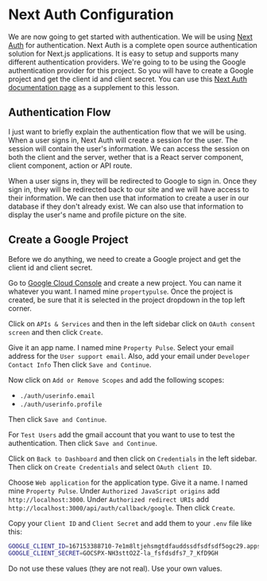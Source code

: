 # Next Auth Configuration

We are now going to get started with authentication. We will be using [Next Auth](https://next-auth.js.org/) for authentication. Next Auth is a complete open source authentication solution for Next.js applications. It is easy to setup and supports many different authentication providers. We're going to to be using the Google authentication provider for this project. So you will have to create a Google project and get the client id and client secret. You can use this [Next Auth documentation page](https://next-auth.js.org/providers/google) as a supplement to this lesson.

## Authentication Flow

I just want to briefly explain the authentication flow that we will be using. When a user signs in, Next Auth will create a session for the user. The session will contain the user's information. We can access the session on both the client and the server, wether that is a React server component, client component, action or API route.

When a user signs in, they will be redirected to Google to sign in. Once they sign in, they will be redirected back to our site and we will have access to their information. We can then use that information to create a user in our database if they don't already exist. We can also use that information to display the user's name and profile picture on the site.

## Create a Google Project

Before we do anything, we need to create a Google project and get the client id and client secret.

Go to [Google Cloud Console](https://console.cloud.google.com/) and create a new project. You can name it whatever you want. I named mine `propertypulse`. Once the project is created, be sure that it is selected in the project dropdown in the top left corner.

Click on `APIs & Services` and then in the left sidebar click on `OAuth consent screen` and then click `Create`.

Give it an app name. I named mine `Property Pulse`. Select your email address for the `User support email`. Also, add your email under `Developer Contact Info` Then click `Save and Continue`.

Now click on `Add or Remove Scopes` and add the following scopes:

- `./auth/userinfo.email`
- `./auth/userinfo.profile`

Then click `Save and Continue`.

For `Test Users` add the gmail account that you want to use to test the authentication. Then click `Save and Continue`.

Click on `Back to Dashboard` and then click on `Credentials` in the left sidebar. Then click on `Create Credentials` and select `OAuth client ID`.

Choose `Web application` for the application type. Give it a name. I named mine `Property Pulse`. Under `Authorized JavaScript origins` add `http://localhost:3000`. Under `Authorized redirect URIs` add `http://localhost:3000/api/auth/callback/google`. Then click `Create`.

Copy your `Client ID` and `Client Secret` and add them to your `.env` file like this:

```bash
GOOGLE_CLIENT_ID=167153388710-7e1m8ltjehsmgtdfauddssdfsdfsdf5ogc29.apps.googleusercontent.com
GOOGLE_CLIENT_SECRET=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9GH
```

Do not use these values (they are not real). Use your own values.
